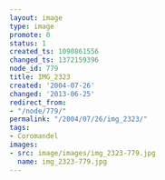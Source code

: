 ```yaml
---
layout: image
type: image
promote: 0
status: 1
created_ts: 1090861556
changed_ts: 1372159396
node_id: 779
title: IMG_2323
created: '2004-07-26'
changed: '2013-06-25'
redirect_from:
- "/node/779/"
permalink: "/2004/07/26/img_2323/"
tags:
- Coromandel
images:
- src: image/images/img_2323-779.jpg
  name: img_2323-779.jpg
---
```


